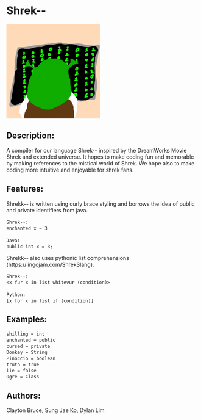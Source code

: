 <h1>Shrek--</h1>
<img src="doc/shrek--Logo2.0.png">

## Description:
<div>
    A compiler for our language Shrek-- inspired by the DreamWorks Movie Shrek and extended universe. It hopes to make coding fun and memorable by making references to the mistical world of Shrek. We hope also to make coding more intuitive and enjoyable for shrek fans.
</div>


## Features:

<div>
    Shrekk-- is written using curly brace styling and borrows the idea of public and private identifiers from java. 
    
    Shrek--:
    enchanted x ~ 3
    
    Java:
    public int x = 3;
</div>
<div>
    Shrekk-- also uses pythonic list comprehensions (https://lingojam.com/ShrekSlang). 
    
    Shrek--:
    <x fur x in list whitevur (condition)>
    
    Python:
    [x for x in list if (condition)]
</div>

## Examples:

    shilling = int
    enchanted = public
    cursed = private
    Donkey = String
    Pinoccio = boolean
    truth = true
    lie = false
    Ogre = Class

## Authors:

Clayton Bruce, Sung Jae Ko, Dylan Lim
